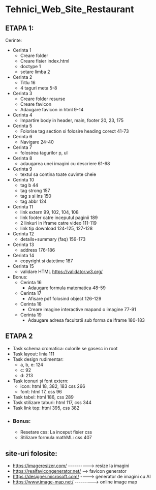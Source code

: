 # Tehnici_Web_Site_Restaurant

## ETAPA 1:
Cerinte:
- Cerinta 1
  - Creare folder
  - Creare fisier index.html
  - doctype  1
  - setare limba  2
- Cerinta 2
  - Titlu 16
  - 4 taguri meta  5-8
- Cerinta 3
  - Creare folder resurse
  - Creare favicon
  - Adaugare favicon in html  9-14
- Cerinta 4
  - Impartire body in header, main, footer  20, 23, 175
- Cerinta 5
  - Folorise tag section si folosire heading corect  41-73  
- Cerinta 6
  - Navigare  24-40
- Cerinta 7
  - folosirea tagurilor p, ul
- Cerinta 8
  - adaugarea unei imagini cu descriere  61-68
- Cerinta 9
  - textul sa contina toate cuvinte cheie
- Cerinta 10
  - tag b  44
  - tag strong  157
  - tag s si ins  150
  - tag abbr  124
- Cerinta 11
  - link extern  99, 102, 104, 108
  - link footer catre inceputul paginii  189
  - 2 linkuri in iframe catre video  111-119
  - link tip download  124-125, 127-128
- Cerinta 12
  - details+summary (faq) 159-173
- Cerinta 13
  - address 176-186
- Cerinta 14
  - copyright si datetime  187
- Cerinta 15
  - validare HTML https://validator.w3.org/
- Bonus:
  - Cerinta 16
    - Adaugare formula matematica 48-59
  - Cerinta 17
    - Afisare pdf folosind object  126-129
  - Cerinta 18
    - Creare imagine interactive mapand o imagine  77-91
  - Cerinta 19
    - Adaugare adresa facultatii sub forma de iframe  180-183
      
## ETAPA 2
  - Task schema cromatica: culorile se gasesc in root
  - Task layout: linia 111
  - Task design rudimentar:
    - a, b, e:  124
    - c:  92
    - d:  213
  - Task iconuri și font extern:
    -  icon:  html 18, 382, 183 css 266
    -  font: html 17, css 96
  - Task tabel: html 186, css 289
  - Task stilizare taburi: html 117, css 344
  - Task link top: html 395, css 382
  - ### Bonus:
    -  Resetare css: La inceput fisier css
    -  Stilizare formula mathML:  css 407
  
  

## site-uri folosite:
- https://imageresizer.com/ ----------> resize la imagini
- https://realfavicongenerator.net/ --> favicon generator
- https://designer.microsoft.com/ ----> generator de imagini cu AI
- https://www.image-map.net/ ---------> online image map
